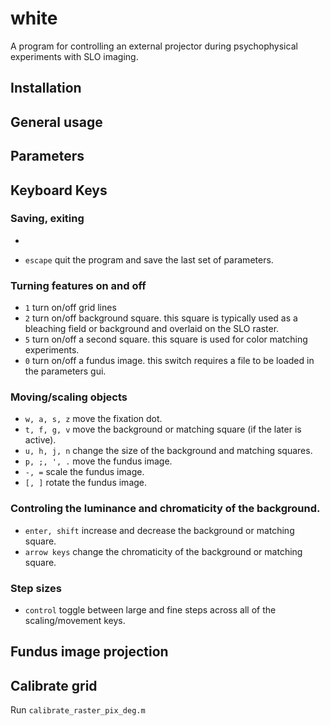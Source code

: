 # white

A program for controlling an external projector during  psychophysical experiments with SLO imaging.

## Installation

## General usage

## Parameters

## Keyboard Keys

### Saving, exiting
* ``` save current set of parameters. this will overwrite the parameter file associated with the active subject.
* `escape` quit the program and save the last set of parameters.

### Turning features on and off
* `1` turn on/off grid lines
* `2` turn on/off background square. this square is typically used as a bleaching field or background and overlaid on the SLO raster.
* `5` turn on/off a second square. this square is used for color matching experiments.
* `0` turn on/off a fundus image. this switch requires a file to be loaded in the parameters gui.

### Moving/scaling objects
* `w, a, s, z` move the fixation dot.
* `t, f, g, v` move the background or matching square (if the later is active).
* `u, h, j, n` change the size of the background and matching squares.
* `p, ;, ', .` move the fundus image.
* `-, =` scale the fundus image.
* `[, ]` rotate the fundus image.

### Controling the luminance and chromaticity of the background.
* `enter, shift` increase and decrease the background or matching square.
* `arrow keys` change the chromaticity of the background or matching square.

### Step sizes
* `control` toggle between large and fine steps across all of the scaling/movement keys.

## Fundus image projection

## Calibrate grid

Run `calibrate_raster_pix_deg.m`

